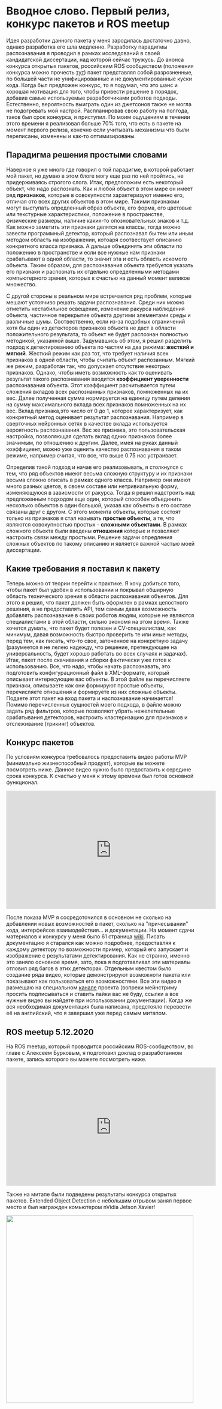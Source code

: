 # Вводное слово. Первый релиз, конкурс пакетов и ROS meetup

Идея разработки данного пакета у меня зародилась достаточно давно, однако разработка его шла медленно. Разработку парадигмы распознавания я проводил в рамках исследований в своей кандидатской диссертации, над которой сейчас тружусь. До анонса конкурса открытых пакетов, российским ROS сообществом (положения конкурса можно прочесть [тут](https://docs.google.com/document/d/1psn7LKqXBHg2ssITKNiIX_ILGxbhr-J4djv5jnkPIVw/edit#heading=h.k38lokd47ucp)) пакет представлял собой разрозненные, по большей части не унифицированные и не документированные куски кода. Когда был предложен конкурс, то я подумал, что это шанс и хорошая мотивация для того, чтобы привести решение в порядок, добавив самые используемые разработчиками роботов подходы. Естественно, вероятность выиграть один из джетсонов также не могла не подогревать мой настрой. Распланировав свою работу на полгода, таков был срок конкурса, я приступил. По моим ощущениям в течении этого времени я реализовал больше 70% того, что есть в пакете на момент первого релиза, конечно если учитывать механизмы что были переписаны, изменены и как-то оптимизированы. 

## Парадигма решения простыми словами

Наверное я уже много где говорил о той парадигме, в которой работает мой пакет, но думаю в этом блоге могу еще раз по ней пройтись, не придерживаясь строгого слога. Итак, предположим есть некоторый объект, что надо распознать. Как и любой объект в этом мире он имеет ряд __признаков__, которые в совокупности характеризуют именно его, отличая ото всех других объектов в этом мире. Такими признакми могут выступать опредленный образ объекта, его форма, его цветовые или текстурные характеристики, положение в пространстве, физические размеры, наличие каких-то опозновательных знаков и т.д. Как можно заметить эти признаки делятся на классы, тогда можно завести программный детектор, который распознавал бы тем или иным методом область на изображении, котоаря соотвествует описанию конкретного класса признака. А дальше объединять эти области по положению в пространстве и если все нужные нам признаки срабатывают в одной области, то значит эта и есть область искомого объекта. Таким образом, для распознавания объекта требуется указать его признаки и распознать их отдельно определенными методами компьютерного зрения, которых к счастью на данный момент великое множество.

С другой стороны в реальном мире встречается ряд проблем, которые мешают устоячиво решать задачи распознавания. Среди них можно отметить нестабильное освещение, изменение ракурса наблюдения объекта, частичное перекрытие объекта другими элементами среды и различные шумы. Соотвественно, если из-за подобных ограничений хотя бы один из детекторов признаков объекта не даст в области положительного результата, то объект не будет распознан полностью методикой, указанной выше. Задумавшись об этом, я решил разделить подход к детектированию объекта по частям на два режима: __жесткий и мягкий__. Жесткий режим как раз тот, что требует наличия всех признаков в одной области, чтобы считать объект распозанным. Мягкий же режим, разработан так, что допускает отсутствие некотрых признаков. Однако, чтобы иметь возможность как то оценивать результат такого распознавания вводится __коэффициент уверенности__ распознавания объекта. Этот коэффициент расчитывается путем сложения вкладов всех распознанных признаков, помноженных на их вес. Далее полученная сумма нормируется на единицу путем деления на сумму максимального вклада всех признаков помноженных на их вес. Вклад признака,это число от 0 до 1, которое характеризует, как конкретный метод оценивает результат распознавания. Например в сверточных нейронных сетях в качестве вклада используется вероятность распознавания. Вес же признака, это пользовательская настройка, позволяющая сделать вклад одних признаков более значимым, по отношению к другим. Далее, имея на руках данный коэффициент, можно уже оценить качество распознавания в таком режиме, например считая, что все, что выше 0.75 нас устраивает. 

Определив такой подход и начав его реализовывать, я столкнулся с тем, что ряд объектов имеют весьма сложную структуру и их признаки весьма сложно описать в рамках одного класса. Например они имеют много разных цветов, в своем составе или нетривиальную форму, изменяющуюся в зависмости от ракурса. Тогда я решил надстроить над предложенным подходом еще один, который способен объединить несколько объектов в один большой, указав как объекты в его составе связаны друг с другом. С этого момента объекты, которые состоят только из признаков я стал называть __простые объекты__, а те, что являются совокупностью простых - __сложными объектами__. В рамках сложного объекта были введены __отношения__ которые и позволяют настроить связи между простыми. Решение задачи опредления сложных объектов по такому описанию и является важной частью моей диссертации. 

## Какие требования я поставил к пакету 

Теперь можно от теории перейти к практике. Я хочу добиться того, чтобы пакет был удобен в использовании и покрывал обширную область технического зрения в области распознавания объектов. Для этого я решил, что пакет должен быть оформлен в рамках целостного решения, а не предоставлять API, тем самым давая возможность добавлять распознавание в своих роботов людям, которые не являются специалистами в этой области, сильно экономя на этом время. Также хочется думать, что пакет будет полезен и CV-специалистам, как минимум, давая возможность быстро проверить те или иные методы, перед тем, как писать, что-то свое, заточенное на конкретную задачу (разумеется я не лелею надежду, что решение, претендующее на универсальность, будет хорошо работать во всех случаях и задачах). Итак, пакет после скачивания и сборки фактически уже готов к использованию. Все, что надо, чтобы начать распознавать, это подготовить конфигурационный файл в XML-формате, который описывает интересующие вас объекты. В этой файле вы перечисляете признаки, описываете как они формируют простые объекты, перечисляете отношения и формируете из них сложные объекты. Подаете этот пакет на вход пакета и наспознавание начинается! Помимо перечисленных сущностей моего подхода, в файле можно задать ряд фильтров, которые позволяют убрать нежелетельные срабатывания детекторов, настроить кластеризацию для признаков и отслеживание (трикинг) объектов.

## Конкурс пакетов

По условиям конкурса требовалось предоставить видео работы MVP (минимально жизнеспособный продукт), которые вы можете посмотреть ниже. Данное видео нужно было предоставить к середине срока конкурса. К счастью у меня к этому времени был готов основной функционал.

<iframe width="560" height="315" src="https://www.youtube.com/embed/zAerSnBkyfY" frameborder="0" allow="accelerometer; autoplay; clipboard-write; encrypted-media; gyroscope; picture-in-picture" allowfullscreen></iframe>

После показа MVP я сосредоточился в основном не сколько на добавлении новых возможностей в пакет, сколько на "причесывании" кода, интерфейсов взаимодействия... и документации. На момент сдачи материалов к конкурсу у меня было 61 страница [wiki](https://github.com/Extended-Object-Detection-ROS/extended_object_detection/wiki). Писать документацию я старался как можно подробнее, предоставляя к каждому детектору по возможности пример, который его запускает и изображение с результатами детектирования. Как не странно, именно это заняло основное время, зато, пока я подготавливал эти материалы отловил ряд багов в этих детекторах. Отдельным квестом было создание ряда видео, которые демонстрируют возможноти пакета или показывают как пользоваться его возможностями. Все эти видео я размещаю на специальном [канале](https://www.youtube.com/channel/UCrZtFXAhxJIyk-T3d9-GLhw) проекта (вопреки мейнстриму просить подписываться и ставить лайки вас не буду, ссылки а все нужные видео вы найдете при использовании документации). Когда же вся необходимая документация была написана, предстояло перевести её на английский, что я завершил уже перед самым митапом.

## ROS meetup 5.12.2020

На ROS meetup, который проводится российским ROS-сообществом, во главе с Алексеем Бурковым, я подготовил доклад о разработанном пакете, запись которого вы можете посмотреть ниже.

<iframe width="560" height="315" src="https://www.youtube.com/embed/2qwgAfdnEt0" frameborder="0" allow="accelerometer; autoplay; clipboard-write; encrypted-media; gyroscope; picture-in-picture" allowfullscreen></iframe>

Также на митапе были подведены результаты конкурса открытых пакетов. Extended Object Detection с небольшим отрывом занял первое место и был награжден комьютером nVidia Jetson Xavier!

<img src="assets/xavier.jpg" width="500">
